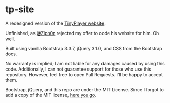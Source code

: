 # tp-site

A redesigned version of the [TinyPlayer website](http://ziph0n.byethost3.com).

Unfinished, as [@Ziph0n](https://twitter.com/Ziph0n) rejected my offer to code his website for him. Oh well.

Built using vanilla Bootstrap 3.3.7, jQuery 3.1.0, and CSS from the Bootstrap docs.

No warranty is implied; I am not liable for any damages caused by using this code. Additionally, I can not guarantee support for those who use this repository. However, feel free to open Pull Requests. I'll be happy to accept them.

Bootstrap, jQuery, and this repo are under the MIT License. Since I forgot to add a copy of the MIT license, [here you go](http://citrusui.mit-license.org).

